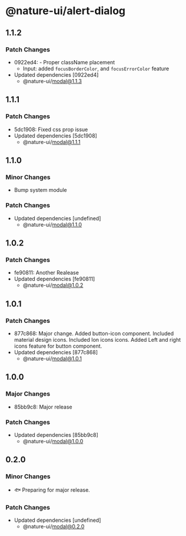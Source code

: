 # @nature-ui/alert-dialog

## 1.1.2

### Patch Changes

- 0922ed4: - Proper className placement
  - Input: added `focusBorderColor`, and `focusErrorColor` feature
- Updated dependencies [0922ed4]
  - @nature-ui/modal@1.1.3

## 1.1.1

### Patch Changes

- 5dc1908: Fixed css prop issue
- Updated dependencies [5dc1908]
  - @nature-ui/modal@1.1.1

## 1.1.0

### Minor Changes

- Bump system module

### Patch Changes

- Updated dependencies [undefined]
  - @nature-ui/modal@1.1.0

## 1.0.2

### Patch Changes

- fe90811: Another Realease
- Updated dependencies [fe90811]
  - @nature-ui/modal@1.0.2

## 1.0.1

### Patch Changes

- 877c868: Major change. Added button-icon component. Included material design
  icons. Included Ion icons icons. Added Left and right icons feature for button
  component.
- Updated dependencies [877c868]
  - @nature-ui/modal@1.0.1

## 1.0.0

### Major Changes

- 85bb9c8: Major release

### Patch Changes

- Updated dependencies [85bb9c8]
  - @nature-ui/modal@1.0.0

## 0.2.0

### Minor Changes

- 🐟 Preparing for major release.

### Patch Changes

- Updated dependencies [undefined]
  - @nature-ui/modal@0.2.0
